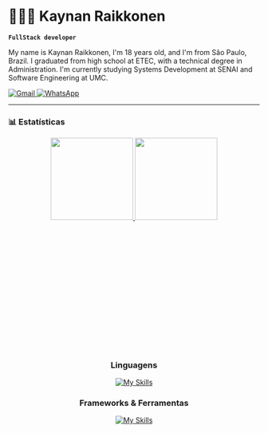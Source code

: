 # 👨🏻‍💻 Kaynan Raikkonen

**`FullStack developer`**

My name is Kaynan Raikkonen, I'm 18 years old, and I'm from São Paulo, Brazil. I graduated from high school at ETEC, with a technical degree in Administration. I'm currently studying Systems Development at SENAI and Software Engineering at UMC.

<p align="left">
    <a href="mailto:raikkonenkaynan@gmail.com">
    <img
        alt="Gmail"
        src="https://img.shields.io/badge/GMAIL-cc4b4b?style=for-the-badge&logo=gmail&logoColor=white&labelColor=a83232"
    />
    </a>
    <a href="https://wa.me/5511945553352" target="_blank">
    <img
        alt="WhatsApp"
        src="https://img.shields.io/badge/WHATSAPP-25D366?style=for-the-badge&logo=whatsapp&logoColor=white&labelColor=1DA85D"
    />
    </a>
</p>

---

### 📊 Estatísticas

<div align="center">
<a href="https://github.com/krkaynan">
  <img height="165em" src="https://github-readme-stats.vercel.app/api?username=krkaynan&theme=tokyonight&show_icons=true"/>
  <img height="165em" src="https://github-readme-stats.vercel.app/api/top-langs/?username=krkaynan&hide=html&layout=compact&theme=tokyonight"/>
</a>
</div>

<br/><br/><br/><br/><br/><br/><br/><br/><br/>
---
<div align="center">

### Linguagens

[![My Skills](https://skillicons.dev/icons?i=html,css,js,python,java)](https://skillicons.dev)

### Frameworks & Ferramentas

[![My Skills](https://skillicons.dev/icons?i=fastapi,nodejs,flask,sqlite,mysql,git,github,vscode,figma,gcp,azure)](https://skillicons.dev)

</div>
